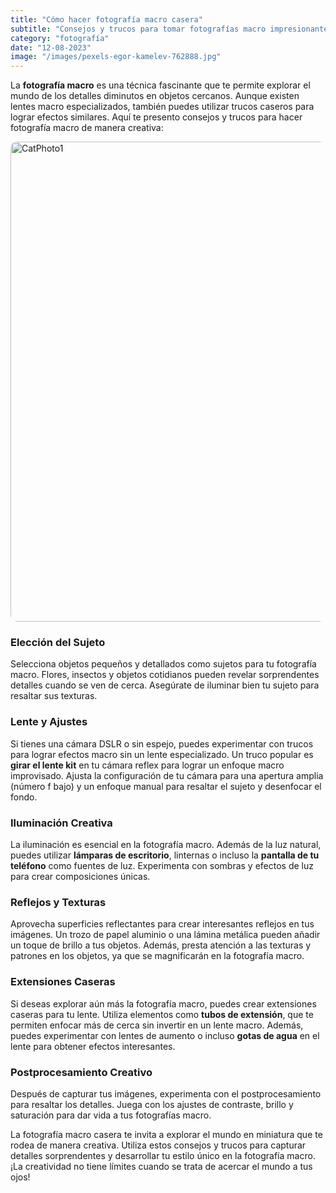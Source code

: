 ```yaml
---
title: "Cómo hacer fotografía macro casera"
subtitle: "Consejos y trucos para tomar fotografías macro impresionantes."
category: "fotografía"
date: "12-08-2023"
image: "/images/pexels-egor-kamelev-762888.jpg"
---
```


La **fotografía macro** es una técnica fascinante que te permite explorar el mundo de los detalles diminutos en objetos cercanos. Aunque existen lentes macro especializados, también puedes utilizar trucos caseros para lograr efectos similares. Aquí te presento consejos y trucos para hacer fotografía macro de manera creativa:

 <img src="/images/pexels-sai-manohar-17689983.jpg" alt="CatPhoto1" width="768"  style="border-radius: 10px;">

### Elección del Sujeto

Selecciona objetos pequeños y detallados como sujetos para tu fotografía macro. Flores, insectos y objetos cotidianos pueden revelar sorprendentes detalles cuando se ven de cerca. Asegúrate de iluminar bien tu sujeto para resaltar sus texturas.

### Lente y Ajustes

Si tienes una cámara DSLR o sin espejo, puedes experimentar con trucos para lograr efectos macro sin un lente especializado. Un truco popular es **girar el lente kit** en tu cámara reflex para lograr un enfoque macro improvisado. Ajusta la configuración de tu cámara para una apertura amplia (número f bajo) y un enfoque manual para resaltar el sujeto y desenfocar el fondo.

### Iluminación Creativa

La iluminación es esencial en la fotografía macro. Además de la luz natural, puedes utilizar **lámparas de escritorio**, linternas o incluso la **pantalla de tu teléfono** como fuentes de luz. Experimenta con sombras y efectos de luz para crear composiciones únicas.

### Reflejos y Texturas

Aprovecha superficies reflectantes para crear interesantes reflejos en tus imágenes. Un trozo de papel aluminio o una lámina metálica pueden añadir un toque de brillo a tus objetos. Además, presta atención a las texturas y patrones en los objetos, ya que se magnificarán en la fotografía macro.

### Extensiones Caseras

Si deseas explorar aún más la fotografía macro, puedes crear extensiones caseras para tu lente. Utiliza elementos como **tubos de extensión**, que te permiten enfocar más de cerca sin invertir en un lente macro. Además, puedes experimentar con lentes de aumento o incluso **gotas de agua** en el lente para obtener efectos interesantes.

### Postprocesamiento Creativo

Después de capturar tus imágenes, experimenta con el postprocesamiento para resaltar los detalles. Juega con los ajustes de contraste, brillo y saturación para dar vida a tus fotografías macro.

La fotografía macro casera te invita a explorar el mundo en miniatura que te rodea de manera creativa. Utiliza estos consejos y trucos para capturar detalles sorprendentes y desarrollar tu estilo único en la fotografía macro. ¡La creatividad no tiene límites cuando se trata de acercar el mundo a tus ojos!
